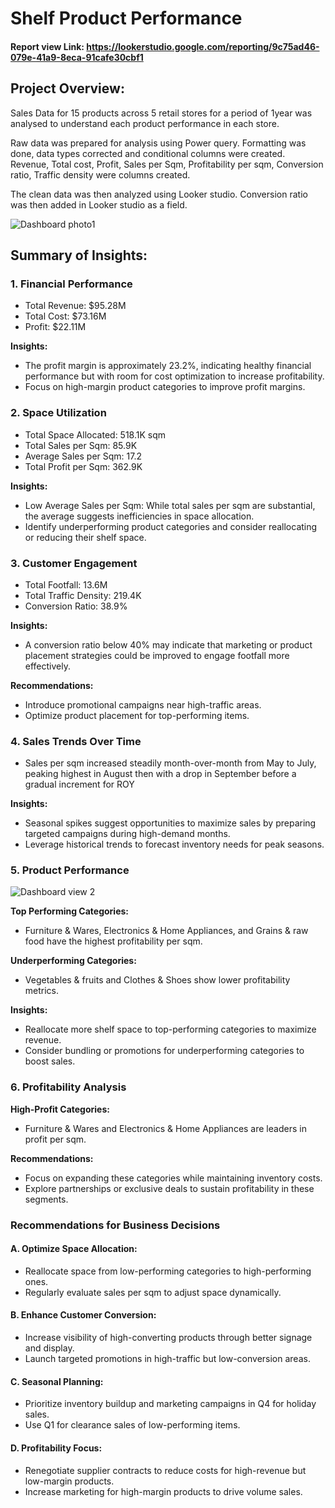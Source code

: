 # Shelf Product Performance

#### Report view Link: https://lookerstudio.google.com/reporting/9c75ad46-079e-41a9-8eca-91cafe30cbf1

## Project Overview:

Sales Data for 15 products across 5 retail stores for a period of 1year was analysed to understand each product performance in each store.

Raw data was prepared for analysis using Power query. Formatting was done, data types corrected and conditional columns were created.
Revenue, Total cost, Profit, Sales per Sqm, Profitability per sqm, Conversion ratio, Traffic density were columns created.

The clean data was then analyzed using Looker studio. Conversion ratio was then added in Looker studio as a field.

![Dashboard photo1](https://github.com/user-attachments/assets/ea28bb5e-b9b5-4cbd-94c8-d0bcde5d394f)

## Summary of Insights:


### 1. Financial Performance
- Total Revenue: $95.28M
- Total Cost: $73.16M
- Profit: $22.11M

**Insights:**
- The profit margin is approximately 23.2%, indicating healthy financial performance but with room for cost optimization to increase profitability.
- Focus on high-margin product categories to improve profit margins.


### 2. Space Utilization
- Total Space Allocated: 518.1K sqm
- Total Sales per Sqm: 85.9K
- Average Sales per Sqm: 17.2
- Total Profit per Sqm: 362.9K
  
**Insights:**
- Low Average Sales per Sqm: While total sales per sqm are substantial, the average suggests inefficiencies in space allocation.
- Identify underperforming product categories and consider reallocating or reducing their shelf space.


### 3. Customer Engagement
- Total Footfall: 13.6M
- Total Traffic Density: 219.4K
- Conversion Ratio: 38.9%

**Insights:**
- A conversion ratio below 40% may indicate that marketing or product placement strategies could be improved to engage footfall more effectively.

**Recommendations:**
- Introduce promotional campaigns near high-traffic areas.
- Optimize product placement for top-performing items.


### 4. Sales Trends Over Time
 - Sales per sqm increased steadily month-over-month from May to July, peaking highest in August then with a drop in September before a gradual increment for ROY
   
**Insights:**
- Seasonal spikes suggest opportunities to maximize sales by preparing targeted campaigns during high-demand months.
- Leverage historical trends to forecast inventory needs for peak seasons.


### 5. Product Performance

![Dashboard view 2](https://github.com/user-attachments/assets/11517b5a-c068-48a1-bfe2-dc432fb4bac2)

**Top Performing Categories:**

- Furniture & Wares, Electronics & Home Appliances, and Grains & raw food have the highest profitability per sqm.
  
**Underperforming Categories:**
- Vegetables & fruits and Clothes & Shoes show lower profitability metrics.

**Insights:**

- Reallocate more shelf space to top-performing categories to maximize revenue.
- Consider bundling or promotions for underperforming categories to boost sales.


### 6. Profitability Analysis

**High-Profit Categories:**

- Furniture & Wares and Electronics & Home Appliances are leaders in profit per sqm.
  
**Recommendations:**

- Focus on expanding these categories while maintaining inventory costs.
- Explore partnerships or exclusive deals to sustain profitability in these segments.


### Recommendations for Business Decisions

#### A.	Optimize Space Allocation:

  - Reallocate space from low-performing categories to high-performing ones.
  - Regularly evaluate sales per sqm to adjust space dynamically.
    
#### B.	Enhance Customer Conversion:

  - Increase visibility of high-converting products through better signage and display.
  - Launch targeted promotions in high-traffic but low-conversion areas.
    
#### C.	Seasonal Planning:

  - Prioritize inventory buildup and marketing campaigns in Q4 for holiday sales.
  - Use Q1 for clearance sales of low-performing items.
    
#### D.	Profitability Focus:

  - Renegotiate supplier contracts to reduce costs for high-revenue but low-margin products.
  - Increase marketing for high-margin products to drive volume sales.





